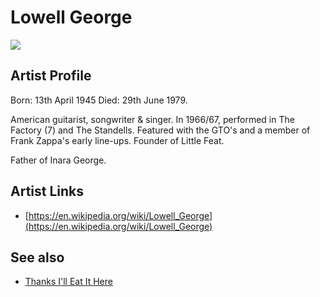 # Lowell George

![](../../asssets/artists/Lowell_George.png)

## Artist Profile

Born: 13th April 1945
Died: 29th June 1979.

American guitarist, songwriter & singer. 
In 1966/67, performed in The Factory (7) and The Standells.
Featured with the GTO's and a member of Frank Zappa's early line-ups.
Founder of Little Feat.

Father of Inara George.

## Artist Links

- [https://en.wikipedia.org/wiki/Lowell_George](https://en.wikipedia.org/wiki/Lowell_George)


## See also

- [Thanks I'll Eat It Here](Lowell_George-Thanks_Ill_Eat_It_Here.md)
